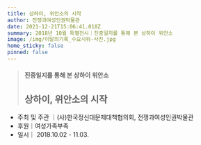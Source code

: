 ```yaml
---
title: 상하이, 위안소의 시작
author: 전쟁과여성인권박물관
date: 2021-12-21T15:06:41.018Z
summary: 2018년 10월 특별전시｜진중일지를 통해 본 상하이 위안소
image: /img/이달의기록_수요시위-사진.jpg
home_sticky: false
pinned: false
---
```

> #### 진중일지를 통해 본 상하이 위안소
>
> ## 상하이, 위안소의 시작

* 주최 및 주관 ｜(사)한국정신대문제대책협의회, 전쟁과여성인권박물관
* 후원｜여성가족부족
* 일시｜ 2018.10.02 - 11.03.